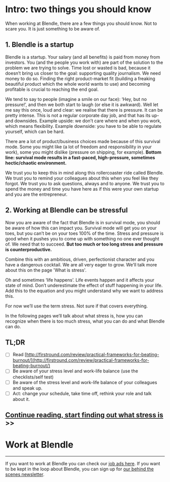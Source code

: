 # Intro: two things you should know

When working at Blendle, there are a few things you should know. Not to scare you. It is just something to be aware of.

## **1. Blendle is a startup**

Blendle is a startup. Your salary (and all benefits) is paid from money from investors. You (and the people you work with) are part of the solution to the problem we are trying to solve. Time lost or wasted is bad, because it doesn’t bring us closer to the goal: supporting quality journalism. We need money to do so. Finding the right product-market fit (building a freaking beautiful product which the whole world wants to use) and becoming profitable is crucial to reaching the end goal.

We tend to say to people (imagine a smile on our face): ‘Hey, but no pressure!’, and then we both start to laugh (or else it is awkward). Well let me say this once, loud and clear: we realise that there is pressure. It can be pretty intense. This is not a regular corporate day job, and that has its up- and downsides. Example upside: we don’t care where and when you work, which means flexibility. Example downside: you have to be able to regulate yourself, which can be hard.

There are a lot of product/business choices made because of this survival mode. Some you might like (a lot of freedom and responsibility in your work), some you might dislike (pressure on shipping, for example). **Bottom line: survival mode results in a fast-paced, high-pressure, sometimes hectic/chaotic environment.**

We trust you to keep this in mind along this rollercoaster ride called Blendle. We trust you to remind your colleagues about this when you feel like they forgot. We trust you to ask questions, always and to anyone. We trust you to spend the money and time you have here as if this were your own startup and you are the entrepreneur.

## 2. Working at Blendle can be stressful

Now you are aware of the fact that Blendle is in survival mode, you should be aware of how this can impact you. Survival mode will get you on your toes, but you can’t be on your toes 100% of the time. Stress and pressure is good when it pushes you to come up with something no one ever thought of. We need that to succeed. **But too much or too long stress and pressure is counterproductive.** 

Combine this with an ambitious, driven, perfectionist character and you have a dangerous cocktail. We are all very eager to grow. We'll talk more about this on the page 'What is stress'.

Oh and sometimes ‘life happens’. Life events happen and it affects your state of mind. Don’t underestimate the effect of stuff happening in your life.  Add this to the equation and you might understand why we want to address this.

For now we’ll use the term stress. Not sure if that covers everything.

In the following pages we’ll talk about what stress is, how you can recognize when there is too much stress, what you can do and what Blendle can do.

## **TL;DR**

- [ ]  Read [http://firstround.com/review/practical-frameworks-for-beating-burnout/](http://firstround.com/review/practical-frameworks-for-beating-burnout/)
- [ ]  Be aware of your stress level and work-life balance (use the checklists/self test)
- [ ]  Be aware of the stress level and work-life balance of your colleagues and speak up.
- [ ]  Act: change your schedule, take time off, rethink your role and talk about it.

## [Continue reading, start finding out what stress is](What%20is%20stress%2088e49215cf954b08862d4512c1584845.md) >>

# Work at Blendle

---

If you want to work at Blendle you can check our [job ads here](https://blendle.homerun.co/). If you want to be kept in the loop about Blendle, you can sign up for [our behind the scenes newsletter](https://blendle.homerun.co/yes-keep-me-posted/tr/apply?token=8092d4128c306003d97dd3821bad06f2).